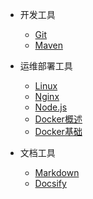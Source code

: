 * 开发工具
  * [Git](/blog/devops/git)
  * [Maven](/blog/devops/maven)

* 运维部署工具
  * [Linux](/blog/devops/linux)
  * [Nginx](/blog/devops/nginx)
  * [Node.js](/blog/devops/nodejs)
  * [Docker概述](/blog/devops/docker-overview)
  * [Docker基础](/blog/devops/docker-basic)

* 文档工具
  * [Markdown](/blog/devops/markdown)
  * [Docsify](/blog/devops/docsify)
